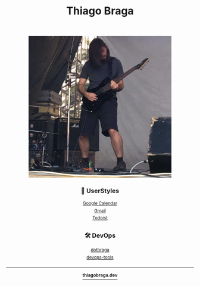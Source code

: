 <h1 align="center">Thiago Braga</h1>

<br/>

<p align="center">
  <img src="./assets/images/photo-agudos-2018-06-16.jpg" width="384" />
</p>

<h3 align="center">🎨 UserStyles</h3>

<p align="center">
  <sup><a href="https://raw.githubusercontent.com/thiagobraga/google-calendar-userstyles/master/theme.user.css" target="_blank" rel="noreferrer noopener">Google Calendar</a></sup><br/>
  <sup><a href="https://raw.githubusercontent.com/thiagobraga/gmail-userstyles/master/theme.user.css" target="_blank" rel="noreferrer noopener">Gmail</a></sup><br/>
  <sup><a href="https://raw.githubusercontent.com/thiagobraga/todoist-userstyles/master/theme.user.css" target="_blank" rel="noreferrer noopener">Todoist</a></sup>
</p>

<h3 align="center">🛠️ DevOps</h3>

<p align="center">
  <sup><a href="https://github.com/thiagobraga/dotbraga" target="_blank" rel="noreferrer noopener nofollow">dotbraga</a></sup><br/>
  <sup><a href="https://github.com/thiagobraga/devops" target="_blank" rel="noreferrer noopener nofollow">devops-tools</a></sup>
</p>

------------

<p align="center">
  <a href="https://thiagobraga.dev" target="_blank" rel="noreferer noopener"><sup><b>thiagobraga.dev</b></sup></a>
</p>
